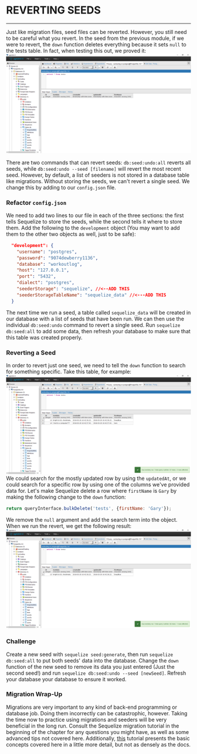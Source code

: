 # REVERTING SEEDS
---

Just like migration files, seed files can be reverted. However, you still need to be careful what you revert. In the seed from the previous module, if we were to revert, the `down` function deletes everything because it sets `null` to the tests table. In fact, when testing this out, we proved it: <br>
![oops](assets/gitRekt.png) <br>

There are two commands that can revert seeds: `db:seed:undo:all` reverts all seeds, while `db:seed:undo --seed [filename]` will revert the most recent seed. However, by default, a list of seeders is not stored in a database table like migrations. Without storing the seeds, we can't revert a single seed. We change this by adding to our `config.json` file.

### Refactor `config.json`
We need to add two lines to our file in each of the three sections: the first tells Sequelize to store the seeds, while the second tells it where to store them. Add the following to the `development` object (You may want to add them to the other two objects as well, just to be safe):
```json
  "development": {
    "username": "postgres", 
    "password": "9074dewberry1136",  
    "database": "workoutlog",
    "host": "127.0.0.1",
    "port": "5432",
    "dialect": "postgres",
    "seederStorage": "sequelize", //<--ADD THIS
    "seederStorageTableName": "sequelize_data" //<---ADD THIS
  }
```
The next time we run a seed, a table called `sequelize_data` will be created in our database with a list of seeds that have been run. We can then use the individual `db:seed:undo` command to revert a single seed. Run `sequelize db:seed:all` to add some data, then refresh your database to make sure that this table was created properly.

### Reverting a Seed
In order to revert just one seed, we need to tell the `down` function to search for something specific. Take this table, for example: <br>
![chess](assets/tableChess.png) <br>
We could search for the mostly updated row by using the `updatedAt`, or we could search for a specific row by using one of the columns we've provided data for. Let's make Sequelize delete a row where `firstName` is `Gary` by making the following change to the `down` function:

```js
return queryInterface.bulkDelete('tests', {firstName: 'Gary'});
```

We remove the `null` argument and add the search term into the object. When we run the revert, we get the following result: <br>
![seedRevert](assets/seedRevert.png)

### Challenge
Create a new seed with `sequelize seed:generate`, then run `sequelize db:seed:all` to put both seeds' data into the database. Change the `down` function of the new seed to remove its data you just entered (Just the second seed!) and run `sequelize db:seed:undo --seed [newSeed]`. Refresh your database your database to ensure it worked.

### Migration Wrap-Up
Migrations are very important to any kind of back-end programming or database job. Doing them incorrectly can be catastrophic, however. Taking the time now to practice using migrations and seeders will be very beneficial in the long run. Consult the Sequelize migration tutorial in the beginning of the chapter for any questions you might have, as well as some advanced tips not covered here. Additionally, [this](https://tech.luc.id/sequelize-it-part-1-4bb752097861) tutorial presents the basic concepts covered here in a little more detail, but not as densely as the docs.